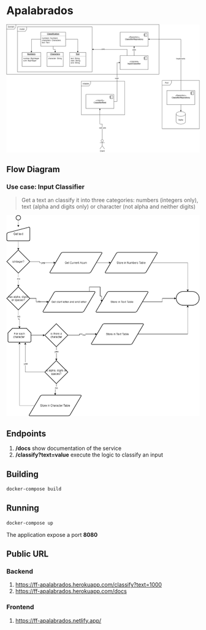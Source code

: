 # Apalabrados

![](diagram.png)

## Flow Diagram

### Use case: Input Classifier

> Get a text an classify it into three categories: numbers (integers only), text (alpha and digits only) or character (not alpha and neither digits)

![](flow.png)

## Endpoints

1. **/docs** show documentation of the service
2. **/classify?text=value** execute the logic to classify an input

## Building

```bash
docker-compose build
```

## Running

```bash
docker-compose up
```
The application expose a port **8080**


## Public URL

### Backend

1. https://ff-apalabrados.herokuapp.com/classify?text=1000
2. https://ff-apalabrados.herokuapp.com/docs

### Frontend

1. https://ff-apalabrados.netlify.app/
